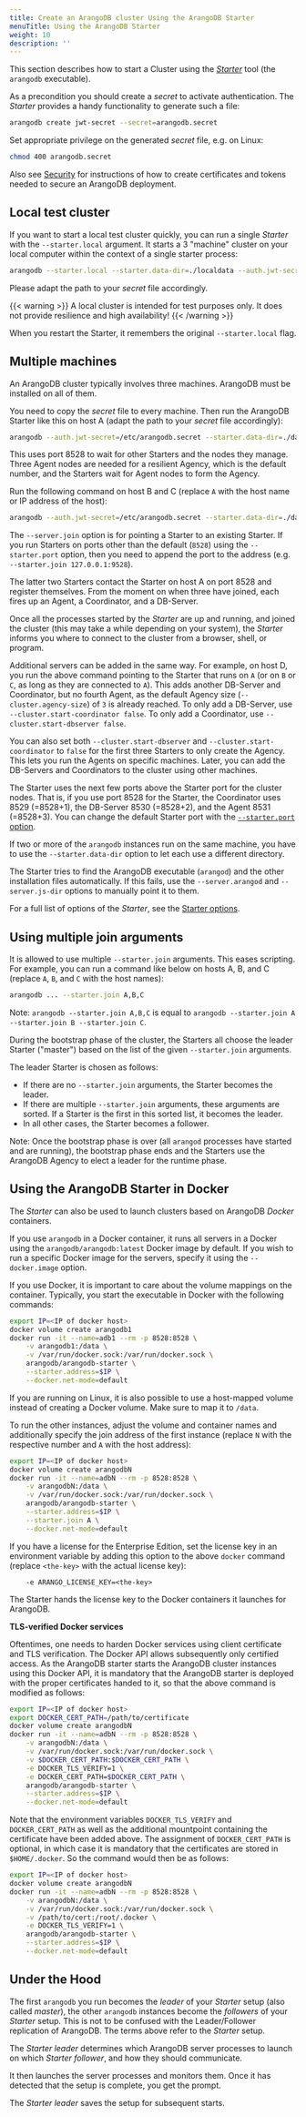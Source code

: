 ```yaml
---
title: Create an ArangoDB cluster Using the ArangoDB Starter
menuTitle: Using the ArangoDB Starter
weight: 10
description: ''
---
```

This section describes how to start a Cluster using the [_Starter_](../../../components/tools/arangodb-starter/_index.md)
tool (the `arangodb` executable).

As a precondition you should create a _secret_ to activate authentication.
The _Starter_ provides a handy functionality to generate such a file:

```bash
arangodb create jwt-secret --secret=arangodb.secret
```

Set appropriate privilege on the generated _secret_ file, e.g. on Linux:

```bash
chmod 400 arangodb.secret
```

Also see [Security](../../../components/tools/arangodb-starter/security.md) for instructions of how to
create certificates and tokens needed to secure an ArangoDB deployment.

## Local test cluster

If you want to start a local test cluster quickly, you can run a single
_Starter_ with the `--starter.local` argument. It starts a 3 "machine" cluster
on your local computer within the context of a single starter process:

```bash
arangodb --starter.local --starter.data-dir=./localdata --auth.jwt-secret=/etc/arangodb.secret
```

Please adapt the path to your _secret_ file accordingly.

{{< warning >}}
A local cluster is intended for test purposes only. It does not provide
resilience and high availability!
{{< /warning >}}

When you restart the Starter, it remembers the original `--starter.local` flag.

## Multiple machines

An ArangoDB cluster typically involves three machines. ArangoDB must be
installed on all of them.

You need to copy the _secret_ file to every machine.
Then run the ArangoDB Starter like this on host A (adapt the path to your
_secret_ file accordingly):

```bash
arangodb --auth.jwt-secret=/etc/arangodb.secret --starter.data-dir=./data
```

This uses port 8528 to wait for other Starters and the nodes they manage.
Three Agent nodes are needed for a resilient Agency, which is the default number,
and the Starters wait for Agent nodes to form the Agency.

Run the following command on host B and C (replace `A` with the host name or
IP address of the host):

```bash
arangodb --auth.jwt-secret=/etc/arangodb.secret --starter.data-dir=./data --starter.join A
```

The `--server.join` option is for pointing a Starter to an existing Starter.
If you run Starters on ports other than the default (`8528`) using the
`--starter.port` option, then you need to append the port to the address
(e.g. `--starter.join 127.0.0.1:9528`).

The latter two Starters contact the Starter on host A on port 8528 and register
themselves. From the moment on when three have joined, each fires up an Agent, a
Coordinator, and a DB-Server.

Once all the processes started by the _Starter_ are up and running, and joined the
cluster (this may take a while depending on your system), the _Starter_ informs
you where to connect to the cluster from a browser, shell, or program.

Additional servers can be added in the same way. For example, on host D, you run
the above command pointing to the Starter that runs on `A` (or on `B` or `C`, as
long as they are connected to `A`). This adds another DB-Server and Coordinator,
but no fourth Agent, as the default Agency size (`--cluster.agency-size`) of `3`
is already reached. To only add a DB-Server, use `--cluster.start-coordinator false`.
To only add a Coordinator, use `--cluster.start-dbserver false`.

You can also set both `--cluster.start-dbserver` and `--cluster.start-coordinator`
to `false` for the first three Starters to only create the Agency. This lets you
run the Agents on specific machines. Later, you can add the DB-Servers and
Coordinators to the cluster using other machines.

The Starter uses the next few ports above the Starter port for the cluster nodes.
That is, if you use port 8528 for the Starter, the Coordinator uses 8529
(=8528+1), the DB-Server 8530 (=8528+2), and the Agent 8531 (=8528+3).
You can change the default Starter port with the
[`--starter.port` option](../../../components/tools/arangodb-starter/options.md).

If two or more of the `arangodb` instances run on the same machine,
you have to use the `--starter.data-dir` option to let each use a different
directory.

The Starter tries to find the ArangoDB executable (`arangod`) and the
other installation files automatically. If this fails, use the
`--server.arangod` and `--server.js-dir` options to manually point it to them.

For a full list of options of the _Starter_, see the
[Starter options](../../../components/tools/arangodb-starter/options.md).

## Using multiple join arguments

It is allowed to use multiple `--starter.join` arguments.
This eases scripting. For example, you can run a command like below on hosts
A, B, and C (replace `A`, `B`, and `C` with the host names):

```bash
arangodb ... --starter.join A,B,C
```

Note: `arangodb --starter.join A,B,C` is equal to
`arangodb --starter.join A --starter.join B --starter.join C`.

During the bootstrap phase of the cluster, the Starters all choose the leader
Starter ("master") based on the list of the given `--starter.join` arguments.

The leader Starter is chosen as follows:

- If there are no `--starter.join` arguments, the Starter becomes the leader.
- If there are multiple `--starter.join` arguments, these arguments are sorted.
  If a Starter is the first in this sorted list, it becomes the leader.
- In all other cases, the Starter becomes a follower.

Note: Once the bootstrap phase is over (all `arangod` processes have started and
are running), the bootstrap phase ends and the Starters use the ArangoDB Agency
to elect a leader for the runtime phase.

## Using the ArangoDB Starter in Docker

The _Starter_ can also be used to launch clusters based on ArangoDB
_Docker_ containers.

If you use `arangodb` in a Docker container, it runs all servers in a Docker
using the `arangodb/arangodb:latest` Docker image by default. If you wish to run
a specific Docker image for the servers, specify it using the `--docker.image`
option.

If you use Docker, it is important to care about the volume mappings on
the container. Typically, you start the executable in Docker with the following
commands:

```bash
export IP=<IP of docker host>
docker volume create arangodb1
docker run -it --name=adb1 --rm -p 8528:8528 \
    -v arangodb1:/data \
    -v /var/run/docker.sock:/var/run/docker.sock \
    arangodb/arangodb-starter \
    --starter.address=$IP \
    --docker.net-mode=default
```

If you are running on Linux, it is also possible to use a host-mapped volume
instead of creating a Docker volume. Make sure to map it to `/data`.

To run the other instances, adjust the volume and container names and
additionally specify the join address of the first instance (replace `N` with
the respective number and `A` with the host address):

```bash
export IP=<IP of docker host>
docker volume create arangodbN
docker run -it --name=adbN --rm -p 8528:8528 \
    -v arangodbN:/data \
    -v /var/run/docker.sock:/var/run/docker.sock \
    arangodb/arangodb-starter \
    --starter.address=$IP \
    --starter.join A \
    --docker.net-mode=default
```

If you have a license for the Enterprise Edition, set the license key
in an environment variable by adding this option to the above `docker` command
(replace `<the-key>` with the actual license key):

```
    -e ARANGO_LICENSE_KEY=<the-key>
```

The Starter hands the license key to the Docker containers it launches for ArangoDB.

**TLS-verified Docker services**

Oftentimes, one needs to harden Docker services using client certificate 
and TLS verification. The Docker API allows subsequently only certified access.
As the ArangoDB starter starts the ArangoDB cluster instances using this Docker API, 
it is mandatory that the ArangoDB starter is deployed with the proper certificates
handed to it, so that the above command is modified as follows:

```bash
export IP=<IP of docker host>
export DOCKER_CERT_PATH=/path/to/certificate
docker volume create arangodbN
docker run -it --name=adbN --rm -p 8528:8528 \
    -v arangodbN:/data \
    -v /var/run/docker.sock:/var/run/docker.sock \
    -v $DOCKER_CERT_PATH:$DOCKER_CERT_PATH \
    -e DOCKER_TLS_VERIFY=1 \
    -e DOCKER_CERT_PATH=$DOCKER_CERT_PATH \
    arangodb/arangodb-starter \
    --starter.address=$IP \
    --docker.net-mode=default
```

Note that the environment variables `DOCKER_TLS_VERIFY` and `DOCKER_CERT_PATH` 
as well as the additional mountpoint containing the certificate have been added above. 
The assignment of `DOCKER_CERT_PATH` is optional, in which case it 
is mandatory that the certificates are stored in `$HOME/.docker`. So
the command would then be as follows:

```bash
export IP=<IP of docker host>
docker volume create arangodbN
docker run -it --name=adbN --rm -p 8528:8528 \
    -v arangodbN:/data \
    -v /var/run/docker.sock:/var/run/docker.sock \
    -v /path/to/cert:/root/.docker \
    -e DOCKER_TLS_VERIFY=1 \
    arangodb/arangodb-starter \
    --starter.address=$IP \
    --docker.net-mode=default
```

## Under the Hood

The first `arangodb` you run becomes the _leader_ of your _Starter_ setup
(also called _master_), the other `arangodb` instances become the
_followers_ of your _Starter_ setup. This is not to be confused with the
Leader/Follower replication of ArangoDB. The terms above refer to the _Starter_ setup.

The _Starter_ _leader_ determines which ArangoDB server processes to launch on which
_Starter_ _follower_, and how they should communicate.

It then launches the server processes and monitors them. Once it has detected
that the setup is complete, you get the prompt.

The _Starter_ _leader_ saves the setup for subsequent starts.
